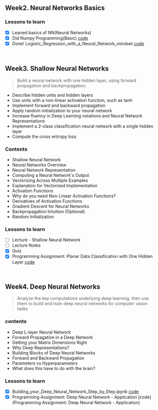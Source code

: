 ## Week2. Neural Networks Basics
### Lessons to learn
- [x] Leaned basics of NN(Neural Networks)
- [x] Did Numpy Programming(Basic) [code]()
- [x] Done! Logistic_Regression_with_a_Neural_Network_mindset [code]()
<br>

## Week3. Shallow Neural Networks
> Build a neural network with one hidden layer, using forward propagation and backpropagation.

* Describe hidden units and hidden layers
* Use units with a non-linear activation function, such as tanh
* Implement forward and backward propagation
* Apply random initialization to your neural network
* Increase fluency in Deep Learning notations and Neural Network Representations
* Implement a 2-class classification neural network with a single hidden layer
* Compute the cross entropy loss

### Contents
* Shallow Neural Network
* Neural Networks Overview
* Neural Network Representation
* Computing a Neural Network's Output
* Vectorizing Across Multiple Examples
* Explanation for Vectorized Implementation
* Activation Functions
* Why do you need Non-Linear Activation Functions?
* Derivatives of Activation Functions
* Gradient Descent for Neural Networks
* Backpropagation Intuition (Optional)
* Random Initialization


### Lessons to learn
- [ ] Lecture - Shallow Neural Network
- [ ] Lecture Notes
- [x] Quiz
- [x] Programming Assignment: Planar Data Classification with One Hidden Layer [code](https://github.com/Steve-YJ/Google-ML-Bootcamp-2021-Kor/blob/main/Part1.%20Coursera%20Deep%20Learning%20Specialization%20Courses/Course1.%20Neural%20Networks%20and%20Deep%20Learning/Week3.%20Shallow%20Neural%20Networks/Planar_data_classification_with_one_hidden_layer.ipynb)
<br>

## Week4. Deep Neural Networks
> Analyze the key computations underlying deep learning, then use them to build and train deep neural networks for computer vision tasks

### contents
* Deep L-layer Neural Network
* Forward Propagation in a Deep Network
* Getting your Matrix Dimensions Right
* Why Deep Representations?
* Building Blocks of Deep Neural Networks
* Forward and Backward Propagation
* Parameters vs Hyperparameters
* What does this have to do with the brain?

### Lessons to learn
- [x] Building_your_Deep_Neural_Network_Step_by_Step.ipynb [code](https://github.com/Steve-YJ/Google-ML-Bootcamp-2021-Kor/blob/main/Part1.%20Coursera%20Deep%20Learning%20Specialization%20Courses/Course1.%20Neural%20Networks%20and%20Deep%20Learning/Week4.%20Deep%20Neural%20Networks/Building_your_Deep_Neural_Network_Step_by_Step.ipynb)
- [x] Programming Assignment: Deep Neural Network - Application [code](Programming Assignment: Deep Neural Network - Application)
